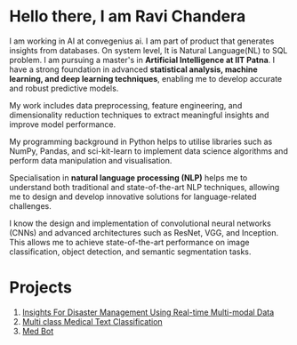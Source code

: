 # Hello there, I am Ravi Chandera
I am working in AI at convegenius ai. I am part of product that generates insights from databases. On system level, It is Natural Language(NL) to SQL problem. 
I am pursuing a master's in **Artificial Intelligence at IIT Patna**. I have a strong foundation in advanced **statistical analysis, machine learning, and deep learning techniques**, enabling me to develop accurate and robust predictive models.

My work includes data preprocessing, feature engineering, and dimensionality reduction techniques to extract meaningful insights and improve model performance.

My programming background in Python helps to utilise libraries such as NumPy, Pandas, and sci-kit-learn to implement data science algorithms and perform data manipulation and visualisation.

Specialisation in **natural language processing (NLP)** helps me to understand both traditional and state-of-the-art NLP techniques, allowing me to design and develop innovative solutions for language-related challenges.

I know the design and implementation of convolutional neural networks (CNNs) and advanced architectures such as ResNet, VGG, and Inception. This allows me to achieve state-of-the-art performance on image classification, object detection, and semantic segmentation tasks.

# Projects
1. [Insights For Disaster Management Using Real-time Multi-modal Data](https://ravichandera.notion.site/2-Real-time-multimodal-data-fusion-f2ef032dca6346a8892d1e5ed06f2d1b)
2. [Multi class Medical Text Classification](https://ravichandera.notion.site/Multi-class-Medical-Text-Classification-f1257d399216483089cc2d395b39a506)
3. [Med Bot](https://ravichandera.notion.site/7-Med-Bot-b0b2ac3a02914d03822ff88d98ace57a)
